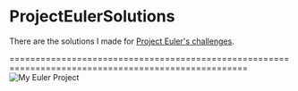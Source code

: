 # ProjectEulerSolutions
There are the solutions I made for [Project Euler's challenges](https://projecteuler.net/archives). 



====================================================================================================
![My Euler Project](https://projecteuler.net/profile/kenshinji.png)
